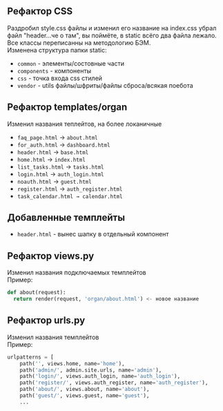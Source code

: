 ## Рефактор CSS
Раздробил style.css файлы и изменил его название на index.css убрал файл "header...че о там", вы поймёте, в static всёго два файла лежало. Все классы переписанны на методологию БЭМ.  
Изменена структура папки static:
- ```common``` - элементы/состовные части
- ```components``` - компоненты
- ```css``` - точка входа css стилей
- ```vendor``` - utils файлы/шфриты/файлы сброса/всякая поебота

## Рефактор templates/organ
Изменил названия теплейтов, на более локаничные  

- ```faq_page.html``` → ```about.html```
- ```for_auth.html``` → ```dashboard.html```
- ```header.html``` → ```base.html```
- ```home.html``` → ```index.html```
- ```list_tasks.html``` → ```tasks.html```
- ```login.html``` → ```auth_login.html```
- ```noauth.html``` → ```guest.html```
- ```register.html``` → ```auth_register.html```
- ```task_calendar.html → calendar.html```

## Добавленные темплейты
- ```header.html``` - вынес шапку в отдельный компонент

## Рефактор views.py
Изменил названия подключаемых темплейтов  
Пример:  
```python
def about(request):
  return render(request, 'organ/about.html') <- новое название
```

## Рефактор urls.py
Изменил названия темплейтов  
Пример:
```python
urlpatterns = [
    path('', views.home, name='home'),
    path('admin/', admin.site.urls, name='admin'),
    path('login/', views.auth_login, name='auth_login'),
    path('register/', views.auth_register, name='auth_register'),
    path('about/', views.about, name='about'),
    path('guest/', views.guest, name='guest'),
    ...
```


